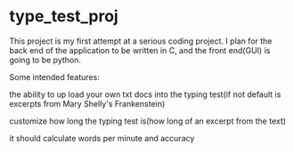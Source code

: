 # type_test_proj

This project is my first attempt at a serious coding project. I plan for the back end of the application to be written in C, and the front end(GUI) is going to be python.

Some intended features:

the ability to up load your own txt docs into the typing test(if not default is excerpts from Mary Shelly's Frankenstein)

customize how long the typing test is(how long of an excerpt from the text)

it should calculate words per minute and accuracy
